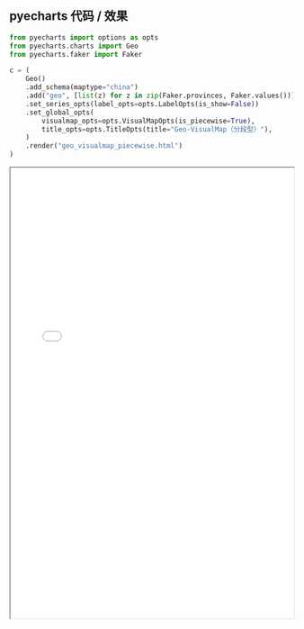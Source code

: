 
## pyecharts 代码 / 效果

```python
from pyecharts import options as opts
from pyecharts.charts import Geo
from pyecharts.faker import Faker

c = (
    Geo()
    .add_schema(maptype="china")
    .add("geo", [list(z) for z in zip(Faker.provinces, Faker.values())])
    .set_series_opts(label_opts=opts.LabelOpts(is_show=False))
    .set_global_opts(
        visualmap_opts=opts.VisualMapOpts(is_piecewise=True),
        title_opts=opts.TitleOpts(title="Geo-VisualMap（分段型）"),
    )
    .render("geo_visualmap_piecewise.html")
)

```

<iframe width="100%" height="800px" src="Geo/geo_visualmap_piecewise.html"></iframe>
